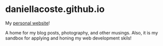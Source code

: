 # daniellacoste.github.io
My [personal website](http://www.daniellacoste.com)! 

A home for my blog posts, photography, and other musings. 
Also, it is my sandbox for applying and honing my web development skils!
